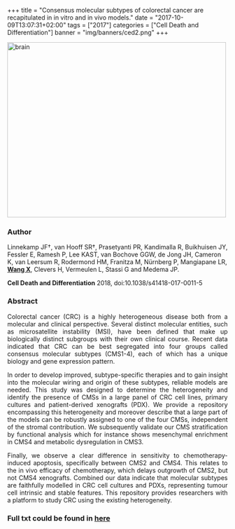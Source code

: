 +++
title = "Consensus molecular subtypes of colorectal cancer are recapitulated in in vitro and in vivo models."
date = "2017-10-09T13:07:31+02:00"
tags = ["2017"]
categories = ["Cell Death and Differentiation"]
banner = "img/banners/ced2.png"
+++

<img src="/img/banners/ced2.png" width= "500" height="400" alt="brain" align=center />

### **Author**

Linnekamp JF†, van Hooff SR†, Prasetyanti PR, Kandimalla R, Buikhuisen JY, Fessler E, Ramesh P, Lee KAST, van Bochove GGW, de Jong JH, Cameron K, van Leersum R, Rodermond HM, Franitza M, Nürnberg P, Mangiapane LR, **<u>Wang X</u>**, Clevers H, Vermeulen L, Stassi G and Medema JP.

**Cell Death and Differentiation** 2018, doi:10.1038/s41418-017-0011-5

### **Abstract**

<p align="justify">Colorectal cancer (CRC) is a highly heterogeneous disease both from a molecular and clinical perspective. Several distinct molecular entities, such as microsatellite instability (MSI), have been defined that make up biologically distinct subgroups with their own clinical course. Recent data indicated that CRC can be best segregated into four groups called consensus molecular subtypes (CMS1-4), each of which has a unique biology and gene expression pattern. 

<p align="justify">In order to develop improved, subtype-specific therapies and to gain insight into the molecular wiring and origin of these subtypes, reliable models are needed. This study was designed to determine the heterogeneity and identify the presence of CMSs in a large panel of CRC cell lines, primary cultures and patient-derived xenografts (PDX). We provide a repository encompassing this heterogeneity and moreover describe that a large part of the models can be robustly assigned to one of the four CMSs, independent of the stromal contribution. We subsequently validate our CMS stratification by functional analysis which for instance shows mesenchymal enrichment in CMS4 and metabolic dysregulation in CMS3. 

<p align="justify">Finally, we observe a clear difference in sensitivity to chemotherapy-induced apoptosis, specifically between CMS2 and CMS4. This relates to the in vivo efficacy of chemotherapy, which delays outgrowth of CMS2, but not CMS4 xenografts. Combined our data indicate that molecular subtypes are faithfully modelled in CRC cell cultures and PDXs, representing tumour cell intrinsic and stable features. This repository provides researchers with a platform to study CRC using the existing heterogeneity.

### **Full txt could be found in [here](https://www.ncbi.nlm.nih.gov/pubmed/29305587)**